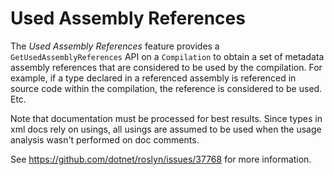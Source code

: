 Used Assembly References
=========================

The *Used Assembly References* feature provides a ```GetUsedAssemblyReferences``` API on a ```Compilation``` to obtain a set
of metadata assembly references that are considered to be used by the compilation. For example, if a type declared in a
referenced assembly is referenced in source code within the compilation, the reference is considered to be used. Etc.

Note that documentation must be processed for best results. Since types in xml docs rely on usings, all usings are
assumed to be used when the usage analysis wasn't performed on doc comments.

See https://github.com/dotnet/roslyn/issues/37768 for more information.
